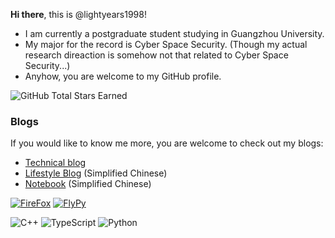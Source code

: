 **Hi there**, this is @lightyears1998! 

- I am currently a postgraduate student studying in Guangzhou University. 
- My major for the record is Cyber Space Security. (Though my actual research direaction is somehow not that related to Cyber Space Security...)
- Anyhow, you are welcome to my GitHub profile.

![GitHub Total Stars Earned](https://img.shields.io/github/stars/lightyears1998?affiliations=OWNER&label=Total%20Stars%20Earned&style=social)

### Blogs

If you would like to know me more, you are welcome to check out my blogs:

- [Technical blog](https://hacks.qfstudio.net/)
- [Lifestyle Blog](https://blog.qfstudio.net) (Simplified Chinese)
- [Notebook](https://lightyears1998.github.io/notebook/) (Simplified Chinese)

[![FireFox](https://img.shields.io/badge/Browser-Firefox-FF7139?style=flat-square&logo=firefox&logoColor=ffffff)](https://www.mozilla.org/firefox/)
[![FlyPy](https://img.shields.io/badge/IME-FlyPy-%23f24f21)](https://www.flypy.com/)

![C++](https://img.shields.io/badge/C%2b%2b-00599C?style=flat-square&logo=c%2b%2b&logoColor=ffffff)
![TypeScript](https://img.shields.io/badge/Typescript-007ACC?style=flat-square&logo=TypeScript&logoColor=ffffff)
![Python](https://img.shields.io/badge/Python-3776AB?style=flat-square&logo=Python&logoColor=ffffff)
